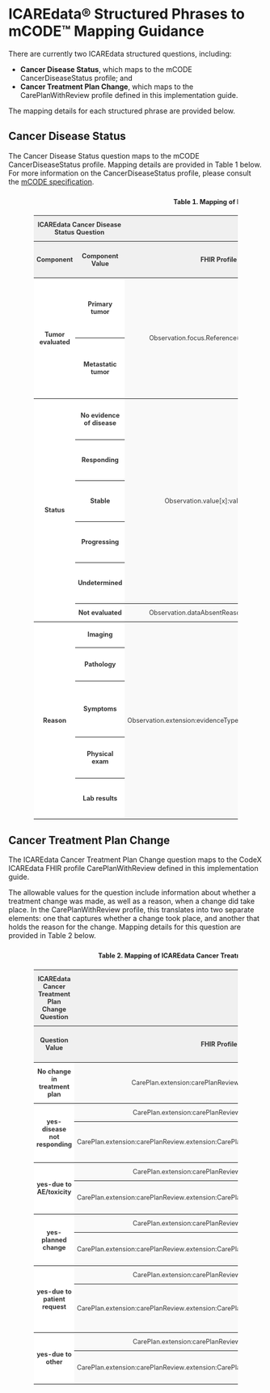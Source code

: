 <style type="text/css">
    .tg  {font-size:90%;border-collapse:collapse;border-spacing:0;border-color:#ccc;margin-left:auto; margin-right:auto; width:80%}
    .tg td{padding:10px 5px;border-style:solid;border-width:0px;overflow:hidden;word-break:bold;border-top-width:1px;border-bottom-width:1px;border-color:#ccc;color:#333;background-color:#fff;text-align:center;vertical-align:middle}
    .tg th{font-weight:bold;padding:10px 5px;border-style:solid;border-width:0px;overflow:hidden;word-break:normal;border-top-width:1px;border-bottom-width:1px;border-color:#ccc;color:#333;background-color:#f0f0f0;text-align:center;vertical-align:middle}
    .tg caption{padding:10px 5px; font-weight:bold}
    .tg .tg-bold{font-weight:bold;border-color:inherit;text-align:center;vertical-align:middle}
    .tg .tg-altbck{background-color:#f9f9f9;border-color:inherit;text-align:center;vertical-align:middle}
    .tg .tg-altbck-bold{background-color:#f9f9f9;font-weight:bold;border-color:inherit;text-align:center;vertical-align:middle}
    .center {
        display: block;
        margin-left: auto;
        margin-right: auto;
}
    </style>

<div xmlns="http://www.w3.org/1999/xhtml" xmlns:xsi="http://www.w3.org/2001/XMLSchema-instance" xsi:schemaLocation="http://hl7.org/fhir ../../input-cache/schemas-r5/fhir-single.xsd">

<h1>ICAREdata&reg; Structured Phrases to mCODE&trade; Mapping Guidance</h1>

<p>There are currently two ICAREdata structured questions, including:</p>
  <ul>
    <li><strong>Cancer Disease Status</strong>, which maps to the mCODE CancerDiseaseStatus profile; and</li>
    <li><strong>Cancer Treatment Plan Change</strong>, which maps to the CarePlanWithReview profile defined in this implementation guide.</li>
  </ul>
<p>The mapping details for each structured phrase are provided below.</p>

<h2>Cancer Disease Status</h2>

  <p>The Cancer Disease Status question maps to the mCODE CancerDiseaseStatus profile. Mapping details are provided in Table 1 below. For more information on the CancerDiseaseStatus profile, please consult the <a href="http://hl7.org/fhir/us/mcode/" target="_blank">mCODE specification</a>.</p>

<table class="tg">
  <caption>Table 1. Mapping of ICAREdata Cancer Disease Status question to the mCODE CancerDiseaseStatus profile</caption>
  <tr>
    <th class="tg-bold" colspan="2">ICAREdata Cancer Disease Status Question</th>
    <th class="tg-bold" colspan="5">mCODE CancerDiseaseStatus Profile Mapping</th>
  </tr>
  <tr>
    <th class="tg-bold" rowspan="2">Component</th>
    <th class="tg-bold" rowspan="2">Component Value</th>
    <th class="tg-bold" rowspan="2">FHIR Profile Element</th>
    <th class="tg-bold" colspan="3">Terminology Binding</th>
    <th class="tg-bold" rowspan="2">Notes</th>
  </tr>
  <tr>
    <th class="tg-bold">Value Set</th>
    <th class="tg-bold">Code</th>
    <th class="tg-bold">Description</th>
  </tr>
  <tr>
    <td class="tg-bold" rowspan="2">Tumor evaluated</td>
    <td class="tg-bold">Primary tumor</td>
    <td class="tg-altbck" rowspan="2"><p>Observation.focus.Reference(Cancer Condition Parent)</p><p></p></td>
    <td colspan ="3">n/a</td>
    <td class="tg-altbck"><p>This element should reference a <Condition> resource compliant with the </Condition>the <code>PrimaryCancerCondition</code> mCODE profile.</p></td>
  </tr>
  <tr>
      <td class="tg-bold">Metastatic tumor</td>
      <td colspan="3">n/a</td>
      <td class="tg-altbck"><p>This element should reference a <Condition> resource compliant with the </Condition>the <code>SecondaryCancerCondition</code> mCODE profile.</p></td>
  </tr>
   <tr>
      <td class="tg-bold" rowspan="6">Status</td>
      <td class="tg-bold">No evidence of disease</td>
      <td class="tg-altbck" rowspan="5">Observation.value[x]:valueCodeableConcept</td>
      <td rowspan="5">ConditionStatusTrendVS</td>
      <td><code>550991000124107</code></td>
      <td>Malignant neoplasm in full remission (disorder)</td>
      <td class="tg-altbck"></td>
  </tr>
  <tr>
      <td class="tg-bold">Responding</td>
      <td><code>268910001</code></td>
      <td>Patient condition improved (finding)</td>
      <td class="tg-altbck"></td>
  </tr>
  <tr>
      <td class="tg-bold">Stable</td>
      <td><code>359746009</code></td>
      <td>Patient's condition stable (finding)</td>
      <td class="tg-altbck"></td>
  </tr>
  <tr>
      <td class="tg-bold">Progressing</td>
      <td><code>271299001</code></td>
      <td>Patient's condition worsened (finding)</td>
      <td class="tg-altbck"></td>
  </tr>
  <tr>
      <td class="tg-bold">Undetermined</td>
      <td><code>709137006</code></td>
      <td>Patient condition undetermined (finding)</td>
      <td class="tg-altbck"></td>
  </tr>
   <tr>
      <td class="tg-bold">Not evaluated</td>
      <td class="tg-altbck">Observation.dataAbsentReason.valueCodeableconcept</td>
      <td>Observation Value Absent Reason</td>
      <td><code>not-asked</code></td>
      <td>Not Asked</td>
      <td class="tg-altbck"></td>
  </tr>
  <tr>
      <td class="tg-bold" rowspan="5">Reason</td>
      <td class="tg-bold">Imaging</td>
      <td class="tg-altbck" rowspan="5">Observation.extension:evidenceType.value[x]:valueCodeableConcept</td>
      <td rowspan="5">CancerDiseaseStatusEvidenceTypeVS</td>
      <td><code>363679005</code></td>
      <td>Imaging (procedure)</td>
      <td class="tg-altbck"></td>
  </tr>
  <tr>
      <td class="tg-bold">Pathology</td>
      <td><code>252416005</code></td>
      <td>Histopathology test (procedure)</td>
      <td class="tg-altbck"></td>
  </tr>
  <tr>
      <td class="tg-bold">Symptoms</td>
      <td><code>409060008</code></td>
      <td>Evaluation for signs and symptoms of physical health problems (procedure)</td>
      <td class="tg-altbck"></td>
  </tr>
  <tr>
      <td class="tg-bold">Physical exam</td>
      <td><code>5880005</code></td>
      <td>Physical examination procedure (procedure)</td>
      <td class="tg-altbck"></td>
  </tr>
  <tr>
      <td class="tg-bold">Lab results</td>
      <td><code>386344002</code></td>
      <td>Laboratory data interpretation (procedure)</td>
      <td class="tg-altbck"></td>
  </tr>
</table>

<h2>Cancer Treatment Plan Change</h2>

<p>The ICAREdata Cancer Treatment Plan Change question maps to the CodeX ICAREdata FHIR profile CarePlanWithReview defined in this implementation guide.</p>

<p>The allowable values for the question include information about whether a treatment change was made, as well as a reason, when a change did take place. In the CarePlanWithReview profile, this translates into two separate elements: one that captures whether a change took place, and another that holds the reason for the change. Mapping details for this question are provided in Table 2 below.</p>

<table class="tg">
  <caption>Table 2. Mapping of ICAREdata Cancer Treatment Plan Change question to the CodeX ICAREdata CarePlanWithReview profile</caption>
  <tr>
    <th class="tg-bold">ICAREdata Cancer Treatment Plan Change Question</th>
    <th class="tg-bold" colspan="4">ICAREdata CarePlanWithReview Profile Mapping</th>
  </tr>
  <tr>
    <th class="tg-bold" rowspan="2">Question Value</th>
    <th class="tg-bold" rowspan="2">FHIR Profile Element</th>
    <th class="tg-bold" colspan="3">Terminology Binding</th>
  </tr>
  <tr>
    <th class="tg-bold">Value Set</th>
    <th class="tg-bold">Code</th>
    <th class="tg-bold">Description</th>
  </tr>
  <tr>
    <td class="tg-bold">No change in treatment plan</td>
    <td class="tg-altbck">CarePlan.extension:carePlanReview.extension:ChangedFlag = false</td>
    <td colspan ="3">n/a</td>
  </tr>
  <tr>
      <td class="tg-bold" rowspan="2">yes-disease not responding</td>
      <td class="tg-altbck">CarePlan.extension:carePlanReview.extension:ChangedFlag = true</td>
      <td colspan ="3">n/a</td>
    </tr>
  <tr>
    <td class="tg-altbck">CarePlan.extension:carePlanReview.extension:CarePlanChangeReason.value[x]:valueCodeableConcept</td>
    <td>CarePlanChangeReasonVS</td>
    <td><code>266721009</code></td>
    <td>Absent response to treatment (situation)</td>
  </tr>
  <tr>
      <td class="tg-bold" rowspan="2">yes-due to AE/toxicity</td>
      <td class="tg-altbck">CarePlan.extension:carePlanReview.extension:ChangedFlag = true</td>
      <td colspan ="3">n/a</td>
    </tr>
  <tr>
    <td class="tg-altbck">CarePlan.extension:carePlanReview.extension:CarePlanChangeReason.value[x]:valueCodeableConcept</td>
    <td>CarePlanChangeReasonVS</td>
    <td><code>281647001</code></td>
    <td>Adverse reaction (disorder)</td>
  </tr>
  <tr>
      <td class="tg-bold" rowspan="2">yes-planned change</td>
      <td class="tg-altbck">CarePlan.extension:carePlanReview.extension:ChangedFlag = true</td>
      <td colspan ="3">n/a</td>
    </tr>
  <tr>
    <td class="tg-altbck">CarePlan.extension:carePlanReview.extension:CarePlanChangeReason.value[x]:valueCodeableConcept</td>
    <td>CarePlanChangeReasonVS</td>
    <td><code>405613005</code></td>
    <td>Planned Procedure (situation)</td>
  </tr>
  <tr>
      <td class="tg-bold" rowspan="2">yes-due to patient request</td>
      <td class="tg-altbck">CarePlan.extension:carePlanReview.extension:ChangedFlag = true</td>
      <td colspan ="3">n/a</td>
    </tr>
  <tr>
    <td class="tg-altbck">CarePlan.extension:carePlanReview.extension:CarePlanChangeReason.value[x]:valueCodeableConcept</td>
    <td>CarePlanChangeReasonVS</td>
    <td><code>182890002</code></td>
    <td>Patient requests alternative treatment (finding)</td>
  </tr>
  <tr>
      <td class="tg-bold" rowspan="2">yes-due to other</td>
      <td class="tg-altbck">CarePlan.extension:carePlanReview.extension:ChangedFlag = true</td>
      <td colspan ="3">n/a</td>
    </tr>
  <tr>
    <td class="tg-altbck">CarePlan.extension:carePlanReview.extension:CarePlanChangeReason.value[x]:valueCodeableConcept</td>
    <td>CarePlanChangeReasonVS</td>
    <td><code>74964007</code></td>
    <td>Other (qualifier value)</td>
  </tr>
</table>

</div>